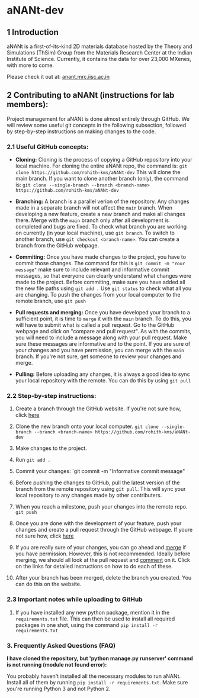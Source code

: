 # aNANt-dev

## 1 Introduction

aNANt is a first-of-its-kind 2D materials database hosted by the Theory and Simulations (ThSim) Group from the Materials Research Center at the Indian Institute of Science. Currently, it contains the data for over 23,000 MXenes, with more to come.

Please check it out at: [anant.mrc.iisc.ac.in](anant.mrc.iisc.ac.in)


## 2 Contributing to aNANt (instructions for lab members):

Project management for aNANt is done almost entirely through GitHub. We will review some useful git concepts in the following subsection, followed by step-by-step instructions on making changes to the code.

### 2.1 Useful GitHub concepts:

- __Cloning:__ Cloning is the process of copying a GitHub repository into your local machine. For cloning the entire aNANt repo, the command is:
`git clone https://github.com/rohith-kms/aNANt-dev` This will clone the main branch. If you want to clone another branch (only), the command is: `git clone --single-branch --branch <branch-name> https://github.com/rohith-kms/aNANt-dev`


- __Branching:__ A branch is a parallel verion of the repository. Any changes made in a separate branch will not affect the `main` branch. When developing a new feature, create a new branch and make all changes there. Merge with the `main` branch only after all development is completed and bugs are fixed. To check what branch you are working on currently (in your local machine), use `git branch`. To switch to another branch, use `git checkout <branch-name>`. You can create a branch from the GitHub webpage.

- __Commiting:__ Once you have made changes to the project, you have to commit those changes. The command for this is `git commit -m "Your message"` make sure to include relevant and informative commit messages, so that everyone can clearly understand what changes were made to the project. Before commiting, make sure you have added all the new file paths using `git add .` Use `git status` to check what all you are changing. To push the changes from your local computer to the remote branch, use `git push`

- __Pull requests and merging:__ Once you have developed your branch to a sufficient point, it is time to `merge` it with the `main` branch. To do this, you will have to submit what is called a pull request. Go to the GitHub webpage and click on "compare and pull request". As with the commits, you will need to include a message along with your pull request. Make sure these messages are informative and to the point. If you are sure of your changes and you have permission, you can merge with the `main` branch. If you're not sure, get someone to review your changes and merge.

- __Pulling:__ Before uploading any changes, it is always a good idea to sync your local repository with the remote. You can do this by using `git pull`

### 2.2 Step-by-step instructions:

1. Create a branch through the GitHub website. If you're not sure how, click [here](https://docs.github.com/en/free-pro-team@latest/desktop/contributing-and-collaborating-using-github-desktop/managing-branches)

2. Clone the new branch onto your local computer. `git clone --single-branch --branch <branch-name> https://github.com/rohith-kms/aNANt-dev`

3. Make changes to the project.

4. Run `git add .`

5. Commit your changes: `git commit -m "Informative commit message"

6. Before pushing the changes to GitHub, pull the latest version of the branch from the remote repository using `git pull`. This will sync your local repository to any changes made by other contributers.

7. When you reach a milestone, push your changes into the remote repo. `git push`

8. Once you are done with the development of your feature, push your changes and create a pull request through the GitHub webpage. If youre not sure how, click [here](https://www.google.com/url?sa=t&rct=j&q=&esrc=s&source=web&cd=&cad=rja&uact=8&ved=2ahUKEwi-gcDau_fsAhUOeisKHRiiCAEQ0gIoADAbegQIHBAJ&url=https%3A%2F%2Fdocs.github.com%2Fen%2Ffree-pro-team%40latest%2Fgithub%2Fcollaborating-with-issues-and-pull-requests%2Fcreating-a-pull-request&usg=AOvVaw3-FQu7PRhMBsDZ_4zbVTtw)

9. If you are really sure of your changes, you can go ahead and [merge](https://docs.github.com/en/free-pro-team@latest/github/collaborating-with-issues-and-pull-requests/merging-a-pull-request) if you have permission. However, this is not recommended. Ideally before merging, we should all look at the pull request and [comment](https://docs.github.com/en/free-pro-team@latest/github/collaborating-with-issues-and-pull-requests/commenting-on-a-pull-request) on it. Click on the links for detailed instructions on how to do each of these.

10. After your branch has been merged, delete the branch you created. You can do this on the website.

### 2.3 Important notes while uploading to GitHub

1. If you have installed any new python package, mention it in the `requirements.txt` file. This can then be used to install all required packages in one shot, using the command `pip install -r requirements.txt`

### 3. Frequently Asked Questions (FAQ)

__I have cloned the repository, but 'python manage.py runserver' command is not running (module not found error):__

You probably haven't installed all the necessary modules to run aNANt. Install all of them by running `pip install -r requirements.txt`. Make sure you're running Python 3 and not Python 2.
